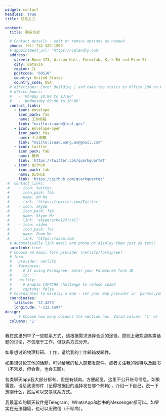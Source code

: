 ```yaml
---
widget: contact
headless: true
title: 联系方式

content:
  title: 联系方式

  # Contact details - edit or remove options as needed
  phone: (+1) 732-322-1599
  # appointment_url: 'https://calendly.com'
  address:
    street: Room 373, Wilson Hall, Fermilab, Kirk Rd and Pine St
    city: Batavia
    region: IL
    postcode: '60510'
    country: United States
    country_code: USA
  # directions: Enter Building 1 and take the stairs to Office 200 on Floor 2
  # office_hours:
  #   - 'Monday 10:00 to 13:00'
  #   - 'Wednesday 09:00 to 10:00'
  contact_links:
    - icon: envelope
      icon_pack: fas
      name: 工作邮箱
      link: "mailto:isaacw@fnal.gov"
    - icon: envelope-open
      icon_pack: fas
      name: 个人邮箱
      link: "mailto:isaac.wang.us@gmail.com"
    - icon: twitter
      icon_pack: fab
      name: 推特
      link: 'https://twitter.com/quarkquartet'
    - icon: github
      icon_pack: fab
      name: GitHub
      link: 'https://github.com/quarkquartet'
 #  contact_links:
 #    - icon: twitter
 #      icon_pack: fab
 #      name: DM Me
 #      link: 'https://twitter.com/Twitter'
 #    - icon: skype
 #      icon_pack: fab
 #      name: Skype Me
 #      link: 'skype:echo123?call'
 #    - icon: video
 #      icon_pack: fas
 #      name: Zoom Me
 #      link: 'https://zoom.com'
  # Automatically link email and phone or display them just as text?
  autolink: true
  # Choose an email form provider (netlify/formspree)
  # form:
  #   provider: netlify
  #   formspree:
  #     # If using Formspree, enter your Formspree form ID
  #     id: ''
  #   netlify:
  #     # Enable CAPTCHA challenge to reduce spam?
  #     captcha: false
  # Coordinates to display a map - set your map provider in `params.yaml`
  coordinates:
    latitude: '37.4275'
    longitude: '-122.1697'
design:
      # Choose how many columns the section has. Valid values: '1' or '2'.
  columns: '1'
---
```


我在这里列举了一些联系方式，请根据需求选择合适的途径。原则上我欢迎各类话题的讨论，不仅限于工作，但联系方式分开。

如果想讨论物理科研、工作，请给我的工作邮箱发邮件。

如果想讨论其他的话题，可以给我的私人邮箱发邮件，或者关注我的推特以及脸书（不常发，但会看，也会去聊）。

各类聊天app我大部分都有，但是有倾向。方便起见，这里不公开账号信息。如果需要，请给我发邮件（记得根据目的选择发在哪个邮箱），介绍一下自己，说一下想聊什么，然后可以交换联系方式。

我最喜欢的聊天软件是Telegram。WhatsApp和脸书的Messenger都可以。如果实在无法翻墙，也可以用微信（不倾向）。